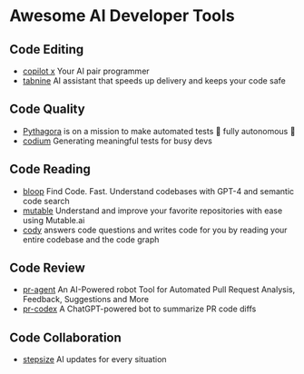 # Awesome AI Developer Tools

## Code Editing

* [copilot x](https://github.com/features/preview/copilot-x) Your AI pair programmer
* [tabnine](https://www.tabnine.com/) AI assistant that speeds up delivery and keeps your code safe

## Code Quality

* [Pythagora](https://github.com/Pythagora-io/pythagora) is on a mission to make automated tests 🤖 fully autonomous 🤖
* [codium](https://www.codium.ai/) Generating meaningful tests for busy devs

## Code Reading

* [bloop](https://bloop.ai/) Find Code. Fast. Understand codebases with GPT-4 and semantic code search
* [mutable](https://app.mutable.ai/) Understand and improve your favorite repositories with ease using Mutable.ai
* [cody](https://about.sourcegraph.com/cody) answers code questions and writes code for you by reading your entire codebase and the code graph

## Code Review

* [pr-agent](https://github.com/Codium-ai/pr-agent) An AI-Powered robot Tool for Automated Pull Request Analysis, Feedback, Suggestions and More
* [pr-codex](https://github.com/decentralizedlabs/pr-codex) A ChatGPT-powered bot to summarize PR code diffs
  
## Code Collaboration

* [stepsize](https://stepsize.com/) AI updates for every situation


